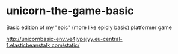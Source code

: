 # unicorn-the-game-basic
Basic edition of my "epic" (more like epicly basic) platformer game

http://unicornbasic-env.ve4jvpajyy.eu-central-1.elasticbeanstalk.com/static/
